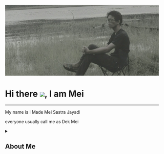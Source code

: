 ![alt text](https://github.com/MeiSastraJayadi/MeiSastraJayadi/blob/master/profile2.jpeg "Mei's Profile")
# Hi there <img src="https://raw.githubusercontent.com/MartinHeinz/MartinHeinz/master/wave.gif" width="30px">, I am Mei
---

My name is I Made Mei Sastra Jayadi

everyone usually call me as Dek Mei

<details><summary><h2>About Me</h2></summary>

<dd>-- I was born in Denpasar, 13 Mei 2002 :star2:</dd>

<dd>-- I like to code and guitar :computer::guitar:</dd>

<dd>-- I am a Computer System student :desktop_computer:</dd>

</details>


